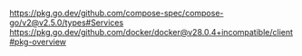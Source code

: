 https://pkg.go.dev/github.com/compose-spec/compose-go/v2@v2.5.0/types#Services
https://pkg.go.dev/github.com/docker/docker@v28.0.4+incompatible/client#pkg-overview
